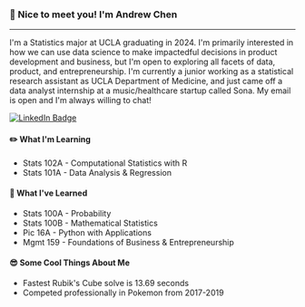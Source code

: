 ### 👋 Nice to meet you! I'm Andrew Chen
---
I'm a Statistics major at UCLA graduating in 2024. I'm primarily interested in how we can use data science to make impactedful decisions in product development and business, but I'm open to exploring all facets of data, product, and entrepreneurship. I'm currently a junior working as a statistical research assistant as UCLA Department of Medicine, and just came off a data analyst internship at a music/healthcare startup called Sona. My email is open and I'm always willing to chat!

<div id="badges">
  <a href=[your-linkedin-URL](https://www.linkedin.com/in/andrew-chen-044ba2178/)>
    <img src="https://img.shields.io/badge/LinkedIn-blue?style=for-the-badge&logo=linkedin&logoColor=white" alt="LinkedIn Badge"/>
  </a>
</div>

#### :pencil2: What I'm Learning
- Stats 102A - Computational Statistics with R
- Stats 101A - Data Analysis & Regression

#### :apple: What I've Learned
- Stats 100A - Probability
- Stats 100B - Mathematical Statistics
- Pic 16A - Python with Applications
- Mgmt 159 - Foundations of Business & Entrepreneurship

#### :sunglasses: Some Cool Things About Me
- Fastest Rubik's Cube solve is 13.69 seconds
- Competed professionally in Pokemon from 2017-2019
